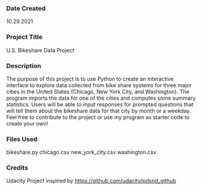 ### Date Created
10.29.2021

### Project Title
U.S. Bikeshare Data Project

### Description
The purpose of this project is to use Python to create an interactive interface to explore data collected from bike share systems for three major cities in the United States (Chicago, New York City, and Washington). The program imports the data for one of the cities and computes some summary statistics. Users will be able to input responses for prompted questions that will tell them about the bikeshare data for that city by month or a weekday. Feel free to contribute to the project or use my program as starter code to create your own!

### Files Used
bikeshare.py
chicago.csv
new_york_city.csv
washington.csv

### Credits
Udacity Project inspired by https://github.com/udacity/pdsnd_github


